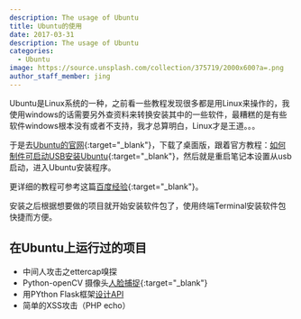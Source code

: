 ```yaml
---
description: The usage of Ubuntu
title: Ubuntu的使用
date: 2017-03-31
description: The usage of Ubuntu
categories:
  - Ubuntu
image: https://source.unsplash.com/collection/375719/2000x600?a=.png
author_staff_member: jing
---
```


Ubuntu是Linux系统的一种，之前看一些教程发现很多都是用Linux来操作的，我使用windows的话需要另外查资料来转换安装其中的一些软件，最糟糕的是有些软件windows根本没有或者不支持，我才总算明白，Linux才是王道。。。

于是去[Ubuntu的官网](https://www.ubuntu.com/download){:target="_blank"}，下载了桌面版，跟着官方教程：[如何制件可启动USB安装Ubuntu](https://www.ubuntu.com/download/desktop/create-a-usb-stick-on-windows){:target="_blank"}，然后就是重启笔记本设置从usb启动，进入Ubuntu安装程序。

更详细的教程可参考这篇[百度经验](http://jingyan.baidu.com/article/3c48dd348bc005e10be358eb.html){:target="_blank"}。


安装之后根据想要做的项目就开始安装软件包了，使用终端Terminal安装软件包快捷而方便。


## 在Ubuntu上运行过的项目

* 中间人攻击之ettercap嗅探
* Python-openCV 摄像头[人脸捕捉](https://python.freelycode.com/contribution/detail/37){:target="_blank"}
* 用PYthon Flask框架[设计API](https://blog.miguelgrinberg.com/post/designing-a-restful-api-with-python-and-flask)
* 简单的XSS攻击（PHP echo）



